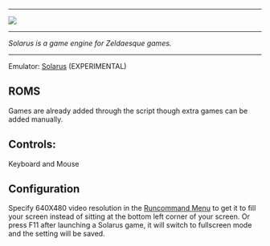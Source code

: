 ***
![](http://www.solarus-games.org/wp-content/uploads/2013/05/solarus-logo-black-on-transparent1.png)
***
_Solarus is a game engine for Zeldaesque games._
***

Emulator: [Solarus](http://www.solarus-games.org/) (EXPERIMENTAL)

## ROMS

Games are already added through the script though extra games can be added manually. 

## Controls:

Keyboard and Mouse

## Configuration

Specify 640X480 video resolution in the [Runcommand Menu](runcommand) to get it to fill your screen instead of sitting at the bottom left corner of your screen.
Or press F11 after launching a Solarus game, it will switch to fullscreen mode and the setting will be saved.